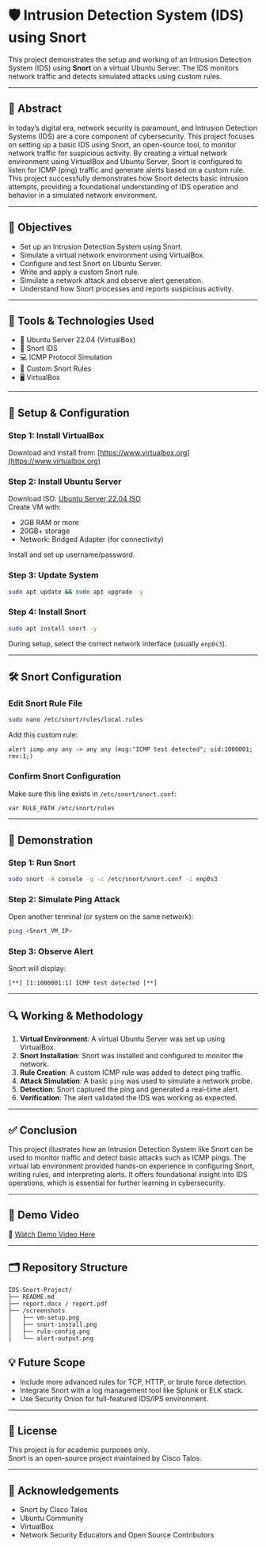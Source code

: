 # 🛡️ Intrusion Detection System (IDS) using Snort

This project demonstrates the setup and working of an Intrusion Detection System (IDS) using **Snort** on a virtual Ubuntu Server. The IDS monitors network traffic and detects simulated attacks using custom rules.

---

## 📄 Abstract

In today’s digital era, network security is paramount, and Intrusion Detection Systems (IDS) are a core component of cybersecurity. This project focuses on setting up a basic IDS using Snort, an open-source tool, to monitor network traffic for suspicious activity. By creating a virtual network environment using VirtualBox and Ubuntu Server, Snort is configured to listen for ICMP (ping) traffic and generate alerts based on a custom rule. This project successfully demonstrates how Snort detects basic intrusion attempts, providing a foundational understanding of IDS operation and behavior in a simulated network environment.

---

## 🎯 Objectives

- Set up an Intrusion Detection System using Snort.
- Simulate a virtual network environment using VirtualBox.
- Configure and test Snort on Ubuntu Server.
- Write and apply a custom Snort rule.
- Simulate a network attack and observe alert generation.
- Understand how Snort processes and reports suspicious activity.

---

## 🧰 Tools & Technologies Used

- 🐧 Ubuntu Server 22.04 (VirtualBox)
- 🐷 Snort IDS
- 💻 ICMP Protocol Simulation
- 📄 Custom Snort Rules
- 🖥️ VirtualBox

---

## 🚀 Setup & Configuration

### Step 1: Install VirtualBox
Download and install from: [https://www.virtualbox.org](https://www.virtualbox.org)

### Step 2: Install Ubuntu Server
Download ISO: [Ubuntu Server 22.04 ISO](https://releases.ubuntu.com/22.04/)  
Create VM with:
- 2GB RAM or more
- 20GB+ storage
- Network: Bridged Adapter (for connectivity)

Install and set up username/password.

### Step 3: Update System
```bash
sudo apt update && sudo apt upgrade -y
```

### Step 4: Install Snort
```bash
sudo apt install snort -y
```
During setup, select the correct network interface (usually `enp0s3`).

---

## 🛠️ Snort Configuration

### Edit Snort Rule File
```bash
sudo nano /etc/snort/rules/local.rules
```

Add this custom rule:
```snort
alert icmp any any -> any any (msg:"ICMP test detected"; sid:1000001; rev:1;)
```

### Confirm Snort Configuration
Make sure this line exists in `/etc/snort/snort.conf`:
```bash
var RULE_PATH /etc/snort/rules
```

---

## 🧪 Demonstration

### Step 1: Run Snort
```bash
sudo snort -A console -q -c /etc/snort/snort.conf -i enp0s3
```

### Step 2: Simulate Ping Attack
Open another terminal (or system on the same network):
```bash
ping <Snort_VM_IP>
```

### Step 3: Observe Alert
Snort will display:
```
[**] [1:1000001:1] ICMP test detected [**]
```

---

## 🔍 Working & Methodology

1. **Virtual Environment**: A virtual Ubuntu Server was set up using VirtualBox.
2. **Snort Installation**: Snort was installed and configured to monitor the network.
3. **Rule Creation**: A custom ICMP rule was added to detect ping traffic.
4. **Attack Simulation**: A basic `ping` was used to simulate a network probe.
5. **Detection**: Snort captured the ping and generated a real-time alert.
6. **Verification**: The alert validated the IDS was working as expected.

---


## ✅ Conclusion

This project illustrates how an Intrusion Detection System like Snort can be used to monitor traffic and detect basic attacks such as ICMP pings. The virtual lab environment provided hands-on experience in configuring Snort, writing rules, and interpreting alerts. It offers foundational insight into IDS operations, which is essential for further learning in cybersecurity.

---

## 🎥 Demo Video

🎥 [Watch Demo Video Here](https://drive.google.com/file/d/1FS9Og6Px6-K-bcK2XvlDGvXlJ5ZhXIBj/view?usp=sharing)

---

## 🗂️ Repository Structure

```
IDS-Snort-Project/
️├── README.md
├── report.docx / report.pdf
├── /screenshots
│   ├── vm-setup.png
│   ├── snort-install.png
│   ├── rule-config.png
│   └── alert-output.png

```


## 💡 Future Scope

- Include more advanced rules for TCP, HTTP, or brute force detection.
- Integrate Snort with a log management tool like Splunk or ELK stack.
- Use Security Onion for full-featured IDS/IPS environment.

---

## 🍿 License

This project is for academic purposes only.  
Snort is an open-source project maintained by Cisco Talos.

---

## 🙌 Acknowledgements

- Snort by Cisco Talos  
- Ubuntu Community  
- VirtualBox  
- Network Security Educators and Open Source Contributors


